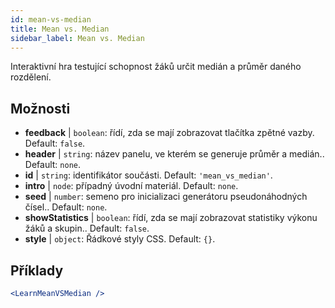 ```yaml
---
id: mean-vs-median
title: Mean vs. Median
sidebar_label: Mean vs. Median
---
```


Interaktivní hra testující schopnost žáků určit medián a průměr daného rozdělení.

## Možnosti

* __feedback__ | `boolean`: řídí, zda se mají zobrazovat tlačítka zpětné vazby. Default: `false`.
* __header__ | `string`: název panelu, ve kterém se generuje průměr a medián.. Default: `none`.
* __id__ | `string`: identifikátor součásti. Default: `'mean_vs_median'`.
* __intro__ | `node`: případný úvodní materiál. Default: `none`.
* __seed__ | `number`: semeno pro inicializaci generátoru pseudonáhodných čísel.. Default: `none`.
* __showStatistics__ | `boolean`: řídí, zda se mají zobrazovat statistiky výkonu žáků a skupin.. Default: `false`.
* __style__ | `object`: Řádkové styly CSS. Default: `{}`.


## Příklady

```jsx live
<LearnMeanVSMedian />
```

